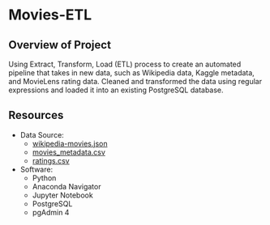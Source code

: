 # Movies-ETL

## Overview of Project
Using Extract, Transform, Load (ETL) process to create an automated pipeline that takes in new data, such as Wikipedia data, Kaggle metadata, and MovieLens rating data. Cleaned and transformed the data using regular expressions and loaded it into an existing PostgreSQL database. 

## Resources
- Data Source: 
  - [wikipedia-movies.json]("../wikipedia-movies.json")
  - [movies_metadata.csv]("../movies_metadata.csv")
  - [ratings.csv]("../ratings.csv")
- Software: 
  - Python
  - Anaconda Navigator
  - Jupyter Notebook
  - PostgreSQL
  - pgAdmin 4
